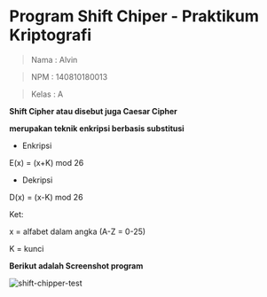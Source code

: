 # Program Shift Chiper - Praktikum Kriptografi

> Nama 	: Alvin

> NPM		: 140810180013

> Kelas 	: A


**Shift Cipher atau disebut juga Caesar Cipher**

**merupakan teknik enkripsi berbasis substitusi**


- Enkripsi

E(x) = (x+K) mod 26


- Dekripsi

D(x) = (x-K) mod 26


Ket:

x = alfabet dalam angka (A-Z = 0-25)

K = kunci


**Berikut adalah Screenshot program**

![shift-chipper-test](https://user-images.githubusercontent.com/47733168/93705391-131ae180-fb47-11ea-9f39-03a20fe9dabe.jpg)

